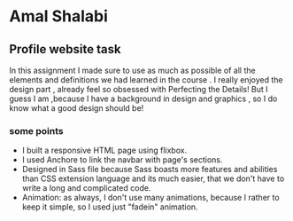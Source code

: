 # Amal Shalabi

## Profile website task

In this assignment I made sure to use as much as possible of all the elements and definitions we had learned in the course .
I really enjoyed the design part , already feel so obsessed with Perfecting the Details! But I guess I am ,because
I have a background in  design and graphics , so I do know what a good design should be!

### some points
* I built a responsive HTML page using flixbox.
* I used Anchore to link the navbar with page's sections.
* Designed in Sass file because Sass boasts more features and abilities than CSS extension language and its much easier, that we don't have to write a long and complicated code.
* Animation: as always, I don't use many animations, because I rather to keep it simple, so I used just "fadein" animation.

